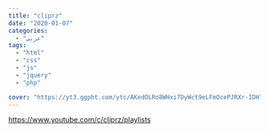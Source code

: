 ```yaml
---
title: "cliprz"
date: "2020-01-07"
categories:
  - "عربي"
tags:
  - "html"
  - "css"
  - "js"
  - "jquery"
  - "php"

cover: "https://yt3.ggpht.com/ytc/AKedOLRo8WHxi7DyWct9eLFmOcePJRXr-IDH7ip_A8KW=s88-c-k-c0x00ffffff-no-rj"
---
```


https://www.youtube.com/c/cliprz/playlists

